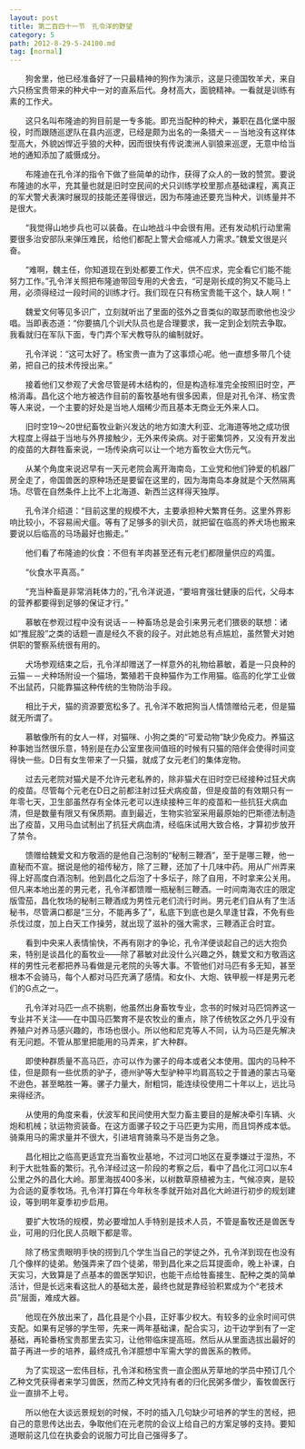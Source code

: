 ```yaml
---
layout: post
title: 第二百四十一节　孔令洋的野望
category: 5
path: 2012-8-29-5-24100.md
tag: [normal]
---
```


　　狗舍里，他已经准备好了一只最精神的狗作为演示，这是只德国牧羊犬，来自六只杨宝贵带来的种犬中一对的直系后代。身材高大，面貌精神。一看就是训练有素的工作犬。

　　这只名叫布隆迪的狗目前是一专多能。即充当配种的种犬，兼职在昌化堡中服役，时而跟随巡逻队在县内巡逻，已经是颇为出名的一条猎犬－－当地没有这样体型高大，外貌凶悍近乎狼的犬种，因而很快有传说澳洲人驯狼来巡逻，无意中给当地的通知添加了威慑成分。

　　布隆迪在孔令洋的指令下做了些简单的动作，获得了众人的一致的赞赏。要说布隆迪的水平，充其量也就是旧时空民间的犬只训练学校里那点基础课程，离真正的军犬警犬表演时展现的技能还差得很远，因为布隆迪还要充当种犬，训练量并不是很大。

　　“我觉得山地步兵也可以装备。在山地战斗中会很有用。还有发动机行动里需要很多治安部队来弹压难民，给他们都配上警犬会缩减人力需求。”魏爱文很是兴奋。

　　“难啊，魏主任，你知道现在到处都要工作犬，供不应求，完全看它们能不能努力工作。”孔令洋关照把布隆迪带回专用的犬舍去，“可是刚长成的狗又不能马上用，必须得经过一段时间的训练才行。我们现在只有杨宝贵能干这个，缺人啊！”

　　魏爱文何等见多识广，立刻就听出了里面的弦外之音类似的取瑟而歌他也没少唱。当即表态道：“你要搞几个训犬队员也是合理要求，我一定到企划院去争取。我看就归在军队下面，专门弄个军犬教导队的编制就好。

　　孔令洋说：“这可太好了。杨宝贵一直为了这事烦心呢。他一直想多带几个徒弟，把自己的技术传授出来。”

　　接着他们又参观了犬舍尽管是砖木结构的，但是构造标准完全按照旧时空，严格消毒。昌化这个地方被选作目前的畜牧基地有很多因素，但是对孔令洋、杨宝贵等人来说，一个主要的好处是当地人烟稀少而且基本无商业无外来人口。

　　旧时空19～20世纪畜牧业新兴发达的地方如澳大利亚、北海道等地之成功很大程度上得益于当地与外界接触少，无外来传染病。对于密集饲养，又没有开发出的疫苗的大群牲畜来说，一场传染病可以让一个地方畜牧业大伤元气。

　　从某个角度来说迟早有一天元老院会离开海南岛，工业党和他们钟爱的机器厂房全走了，帝国兽医的原种场还是要留在这里的，因为海南岛本身就是个天然隔离场。尽管在自然条件上比不上北海道、新西兰这样得天独厚。

　　孔令洋介绍道：“目前这里的规模不大，主要承担种犬繁育任务。这里外界影响比较小，不容易闹犬瘟。等有了足够多的驯犬员，就把留在临高的养犬场也搬来要说以后临高的马场最好也搬走。”

　　他们看了布隆迪的伙食：不但有羊肉甚至还有元老们都限量供应的鸡蛋。

　　“伙食水平真高。”

　　“充当种畜是非常消耗体力的，”孔令洋说道，“要培育强壮健康的后代，父母本的营养都要得到足够的保证才行。”

　　慕敏在参观过程中没有说话－－种畜场总是会引来男元老们猥亵的联想：诸如“推屁股”之类的话题一直是经久不衰的段子。对此她总有点尴尬，虽然警犬对她供职的警察系统很有用的。

　　犬场参观结束之后，孔令洋却赠送了一样意外的礼物给慕敏，着是一只良种的云猫－－犬种场附设一个猫场，繁殖若干良种猫作为工作用猫。临高的化学工业做不出鼠药，只能靠猫这种传统的生物防治手段。

　　相比于犬，猫的资源要宽松多了。孔令洋不敢把狗当人情馈赠给元老，但是猫就无所谓了。

　　慕敏像所有的女人一样，对猫咪、小狗之类的“可爱动物”缺少免疫力。养猫这种事她当然很乐意，特别是在办公室里夜间值班的时候有只猫的陪伴会使得时间变得快一些。D日有女生带来了一只猫，就成了女元老们的集体宠物。

　　过去元老院对猫犬是不允许元老私养的，除非猫犬在旧时空已经接种过狂犬病的疫苗。尽管每个元老在D日之前都注射过狂犬病疫苗，但是疫苗的有效期只有一年零七天，卫生部虽然存有全体元老可以连续接种三年的疫苗和一些抗狂犬病血清，但是数量有限又有保质期。直到最近，生物实验室采用最原始的巴斯德法制造出了疫苗，又用马血试制出了抗狂犬病血清，经临床试用大致合格，才算初步放开了禁令。

　　馈赠给魏爱文和方敬涵的是他自己泡制的“秘制三鞭酒”，至于是哪三鞭，他一直秘而不宣。据说是他的祖传秘方，除了三鞭，还加了十几味中药。用从广州弄来得上好高度白酒泡制。他到昌化之后泡了十多坛子，除了自用，不时拿来公关用。但凡来本地出差的男元老，孔令洋都馈赠一瓶秘制三鞭酒。一时间南海农庄的限定版雪茄，昌化牧场的秘制三鞭酒成为男性元老们流行时尚。男元老们自从有了生活秘书，尽管满口都是“三分，不能再多了”，私底下到底也是久旱逢甘霖，不免有些杀伐过度，加上白天工作操劳，就出现了滋补的强大需求，三鞭酒正合时宜。

　　看到中央来人表情愉快，不再有刚才的争论，孔令洋便谈起自己的远大抱负来，特别是谈昌化的畜牧业――除了慕敏对此没什么兴趣之外，魏爱文和方敬涵这样的男性元老都把养马看做是元老院的头等大事。不管他们对马匹有多无知，甚至根本不会骑马，每个人都对马匹充满了感情。和女仆、大炮、铁甲舰一样是男元老们的G点之一。

　　孔令洋对马匹一点不挑剔，他虽然出身畜牧专业，念书的时候对马匹饲养这一专业并不关注――在中国马匹繁育不是农牧业的重点，除了传统牧区之外几乎没有养殖户对养马感兴趣的，市场也很小。所以他和尼克等人不同，认为马匹是先解决有无问题。不管从那里把能用的马弄来，扩大种群。

　　即使种群质量不高马匹，亦可以作为骡子的母本或者父本使用。国内的马种不佳，但是颇有一些优质的驴子，德州驴等大型驴种平均肩高较之于普通的蒙古马毫不逊色，甚至略胜一筹。骡子力量大，耐粗饲，能连续役使用二十年以上，远比马来得经济。

　　从使用的角度来看，伏波军和民间使用大型力畜主要目的是解决牵引车辆、火炮和机械；驮运物资装备。在这方面骡子较之于马匹更为实用，而且饲养成本低。骑乘用马的需求量并不很大，引进培育骑乘马不是当务之急。

　　昌化相比之临高更适宜充当畜牧业基地，不过河口地区在夏季嫌过于湿热，不利于大批牲畜的繁衍。孔令洋经过这一阶段的考察之后，看中了昌化江河口以东4公里之外的昌化大岭。那里海拔400多米，以树数草原植被为主，气候凉爽，是较为合适的夏季牧场。孔令洋打算在今年秋冬季就开始对昌化大岭进行初步的规划建设，等到明年夏季初步启用。

　　要扩大牧场的规模，势必要增加人手特别是技术人员，不管是畜牧还是兽医专业，可用的归化民人员眼下都是零。

　　除了杨宝贵眼明手快的捞到几个学生当自己的学徒之外，孔令洋到现在也没有几个像样的徒弟。勉强弄来了四个徒弟，带到昌化来之后耳提面命，晚上补课，白天实习，大致算是了点基本的兽医学知识，也能干点给牲畜接生、配种之类的简单活计，但是长远来看这批人的基础太差，最终也就是靠经验积累成为个“老技术员”层面，难成大器。

　　他现在外放出来了，昌化县是个小县，正好事少权大。有较多的业余时间可供支配。如果有足够的学生带，先来一两年基础课，配合实习，边干边学到有了一定基础，再轮番杨宝贵那里去实习，让他带临床提高班。然后从从里面选拔出最好的苗子再进一步的培养，最终成孔令洋臆想中军需大学的兽医系的教师。

　　为了实现这一宏伟目标，孔令洋和杨宝贵一直企图从芳草地的学员中预订几个乙种文凭获得者来学习兽医，然而乙种文凭持有者的归化民粥多僧少，畜牧兽医行业一直排不上号。

　　所以他在大谈远景规划的时候，不时的插入几句缺少可培养的学生的苦经，把自己的意思传达出去，争取他们在元老院的会议上给自己的方案足够的支持。要知道眼前这几位在执委会的说服力可比自己强得多了。